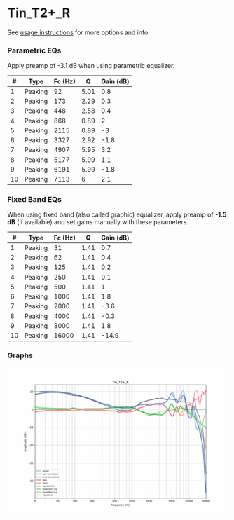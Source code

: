 # Tin_T2+_R
See [usage instructions](https://github.com/jaakkopasanen/AutoEq#usage) for more options and info.

### Parametric EQs
Apply preamp of -3.1 dB when using parametric equalizer.

|   # | Type    |   Fc (Hz) |    Q |   Gain (dB) |
|-----|---------|-----------|------|-------------|
|   1 | Peaking |        92 | 5.01 |         0.8 |
|   2 | Peaking |       173 | 2.29 |         0.3 |
|   3 | Peaking |       448 | 2.58 |         0.4 |
|   4 | Peaking |       868 | 0.89 |         2   |
|   5 | Peaking |      2115 | 0.89 |        -3   |
|   6 | Peaking |      3327 | 2.92 |        -1.8 |
|   7 | Peaking |      4907 | 5.95 |         3.2 |
|   8 | Peaking |      5177 | 5.99 |         1.1 |
|   9 | Peaking |      6191 | 5.99 |        -1.8 |
|  10 | Peaking |      7113 | 6    |         2.1 |

### Fixed Band EQs
When using fixed band (also called graphic) equalizer, apply preamp of **-1.5 dB** (if available) and set gains manually with these parameters.

|   # | Type    |   Fc (Hz) |    Q |   Gain (dB) |
|-----|---------|-----------|------|-------------|
|   1 | Peaking |        31 | 1.41 |         0.7 |
|   2 | Peaking |        62 | 1.41 |         0.4 |
|   3 | Peaking |       125 | 1.41 |         0.2 |
|   4 | Peaking |       250 | 1.41 |         0.1 |
|   5 | Peaking |       500 | 1.41 |         1   |
|   6 | Peaking |      1000 | 1.41 |         1.8 |
|   7 | Peaking |      2000 | 1.41 |        -3.6 |
|   8 | Peaking |      4000 | 1.41 |        -0.3 |
|   9 | Peaking |      8000 | 1.41 |         1.8 |
|  10 | Peaking |     16000 | 1.41 |       -14.9 |

### Graphs
![](./Tin_T2+_R.png)

